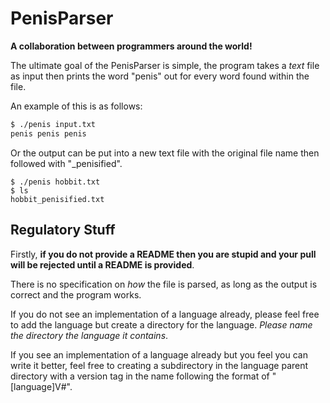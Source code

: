 # PenisParser                                                                                                                                                                                                                                            
														
**A collaboration between programmers around the world!**                                                                                                            
                        
The ultimate goal of the PenisParser is simple, the program takes a _text_ file as input then prints the word "penis" out for every word found within the file. 

An example of this is as follows:

```Bash
$ ./penis input.txt
penis penis penis
```

Or the output can be put into a new text file with the original file name then followed with "_penisified".

```
$ ./penis hobbit.txt 
$ ls
hobbit_penisified.txt
```

## Regulatory Stuff

Firstly, **if you do not provide a README then you are stupid and your pull will be rejected until a README is provided**.

There is no specification on _how_ the file is parsed, as long as the output is correct and the program works.
														   
If you do not see an implementation of a language already, please feel free to add the language but create a directory for the language. _Please name the directory the language it contains_.
	
If you see an implementation of a language already but you feel you can write it better, feel free to creating a subdirectory in the language parent directory with a version tag in the name following the format of "[language]V#".

